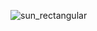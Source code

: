 <html> </html>

![sun_rectangular](https://user-images.githubusercontent.com/31376883/143814479-efa183a3-6aa5-46df-b29f-12fd9f7626ee.jpg)
